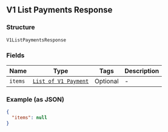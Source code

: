 ## V1 List Payments Response

### Structure

`V1ListPaymentsResponse`

### Fields

| Name | Type | Tags | Description |
|  --- | --- | --- | --- |
| `items` | [`List of V1 Payment`]($m/V1Payment) | Optional | - |

### Example (as JSON)

```json
{
  "items": null
}
```

